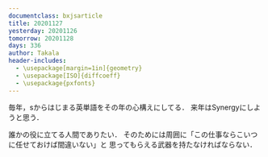 ```yaml
---
documentclass: bxjsarticle
title: 20201127
yesterday: 20201126
tomorrow: 20201128
days: 336
author: Takala
header-includes:
  - \usepackage[margin=1in]{geometry}
  - \usepackage[ISO]{diffcoeff}
  - \usepackage{pxfonts}
---
```



毎年，sからはじまる英単語をその年の心構えにしてる．
来年はSynergyにしようと思う．



誰かの役に立てる人間でありたい．
そのためには周囲に「この仕事ならこいつに任せておけば間違いない」と
思ってもらえる武器を持たなければならない．